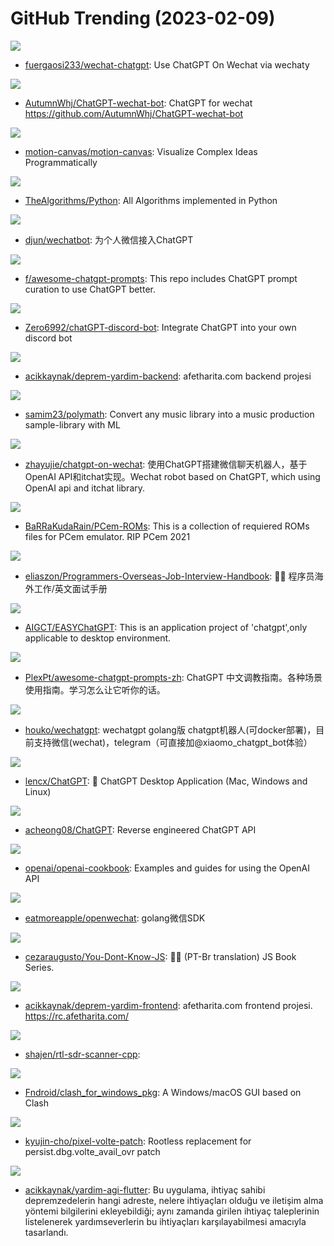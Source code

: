 # GitHub Trending (2023-02-09)

![](https://img.shields.io/badge/TypeScript-New%20330-green?style=flat-square&logo=appveyor)
- [fuergaosi233/wechat-chatgpt](https://github.com/fuergaosi233/wechat-chatgpt): Use ChatGPT On Wechat via wechaty

![](https://img.shields.io/badge/TypeScript-New%20237-green?style=flat-square&logo=appveyor)
- [AutumnWhj/ChatGPT-wechat-bot](https://github.com/AutumnWhj/ChatGPT-wechat-bot): ChatGPT for wechat https://github.com/AutumnWhj/ChatGPT-wechat-bot

![](https://img.shields.io/badge/TypeScript-New%20895-green?style=flat-square&logo=appveyor)
- [motion-canvas/motion-canvas](https://github.com/motion-canvas/motion-canvas): Visualize Complex Ideas Programmatically

![](https://img.shields.io/badge/Python-New%20209-green?style=flat-square&logo=appveyor)
- [TheAlgorithms/Python](https://github.com/TheAlgorithms/Python): All Algorithms implemented in Python

![](https://img.shields.io/badge/Go-New%2048-green?style=flat-square&logo=appveyor)
- [djun/wechatbot](https://github.com/djun/wechatbot): 为个人微信接入ChatGPT

![](https://img.shields.io/badge/HTML-New%20583-green?style=flat-square&logo=appveyor)
- [f/awesome-chatgpt-prompts](https://github.com/f/awesome-chatgpt-prompts): This repo includes ChatGPT prompt curation to use ChatGPT better.

![](https://img.shields.io/badge/Python-New%20101-green?style=flat-square&logo=appveyor)
- [Zero6992/chatGPT-discord-bot](https://github.com/Zero6992/chatGPT-discord-bot): Integrate ChatGPT into your own discord bot

![](https://img.shields.io/badge/Python-New%20107-green?style=flat-square&logo=appveyor)
- [acikkaynak/deprem-yardim-backend](https://github.com/acikkaynak/deprem-yardim-backend): afetharita.com backend projesi

![](https://img.shields.io/badge/Python-New%20154-green?style=flat-square&logo=appveyor)
- [samim23/polymath](https://github.com/samim23/polymath): Convert any music library into a music production sample-library with ML

![](https://img.shields.io/badge/Python-New%20356-green?style=flat-square&logo=appveyor)
- [zhayujie/chatgpt-on-wechat](https://github.com/zhayujie/chatgpt-on-wechat): 使用ChatGPT搭建微信聊天机器人，基于OpenAI API和itchat实现。Wechat robot based on ChatGPT, which using OpenAI api and itchat library.

![](https://img.shields.io/badge/none-New%2029-green?style=flat-square&logo=appveyor)
- [BaRRaKudaRain/PCem-ROMs](https://github.com/BaRRaKudaRain/PCem-ROMs): This is a collection of requiered ROMs files for PCem emulator. RIP PCem 2021

![](https://img.shields.io/badge/none-New%20360-green?style=flat-square&logo=appveyor)
- [eliaszon/Programmers-Overseas-Job-Interview-Handbook](https://github.com/eliaszon/Programmers-Overseas-Job-Interview-Handbook): 🏂🏻 程序员海外工作/英文面试手册

![](https://img.shields.io/badge/Python-New%2048-green?style=flat-square&logo=appveyor)
- [AIGCT/EASYChatGPT](https://github.com/AIGCT/EASYChatGPT): This is an application project of 'chatgpt',only applicable to desktop environment.

![](https://img.shields.io/badge/none-New%20529-green?style=flat-square&logo=appveyor)
- [PlexPt/awesome-chatgpt-prompts-zh](https://github.com/PlexPt/awesome-chatgpt-prompts-zh): ChatGPT 中文调教指南。各种场景使用指南。学习怎么让它听你的话。

![](https://img.shields.io/badge/Go-New%2040-green?style=flat-square&logo=appveyor)
- [houko/wechatgpt](https://github.com/houko/wechatgpt): wechatgpt golang版 chatgpt机器人(可docker部署)，目前支持微信(wechat)，telegram（可直接加@xiaomo_chatgpt_bot体验）

![](https://img.shields.io/badge/Rust-New%20810-green?style=flat-square&logo=appveyor)
- [lencx/ChatGPT](https://github.com/lencx/ChatGPT): 🔮 ChatGPT Desktop Application (Mac, Windows and Linux)

![](https://img.shields.io/badge/Python-New%20422-green?style=flat-square&logo=appveyor)
- [acheong08/ChatGPT](https://github.com/acheong08/ChatGPT): Reverse engineered ChatGPT API

![](https://img.shields.io/badge/Jupyter%20Notebook-New%20173-green?style=flat-square&logo=appveyor)
- [openai/openai-cookbook](https://github.com/openai/openai-cookbook): Examples and guides for using the OpenAI API

![](https://img.shields.io/badge/Go-New%20110-green?style=flat-square&logo=appveyor)
- [eatmoreapple/openwechat](https://github.com/eatmoreapple/openwechat): golang微信SDK

![](https://img.shields.io/badge/JavaScript-New%2074-green?style=flat-square&logo=appveyor)
- [cezaraugusto/You-Dont-Know-JS](https://github.com/cezaraugusto/You-Dont-Know-JS): 📗📒 (PT-Br translation) JS Book Series.

![](https://img.shields.io/badge/TypeScript-New%20151-green?style=flat-square&logo=appveyor)
- [acikkaynak/deprem-yardim-frontend](https://github.com/acikkaynak/deprem-yardim-frontend): afetharita.com frontend projesi. https://rc.afetharita.com/

![](https://img.shields.io/badge/C%2B%2B-New%2045-green?style=flat-square&logo=appveyor)
- [shajen/rtl-sdr-scanner-cpp](https://github.com/shajen/rtl-sdr-scanner-cpp): 

![](https://img.shields.io/badge/none-New%20111-green?style=flat-square&logo=appveyor)
- [Fndroid/clash_for_windows_pkg](https://github.com/Fndroid/clash_for_windows_pkg): A Windows/macOS GUI based on Clash

![](https://img.shields.io/badge/Kotlin-New%2044-green?style=flat-square&logo=appveyor)
- [kyujin-cho/pixel-volte-patch](https://github.com/kyujin-cho/pixel-volte-patch): Rootless replacement for persist.dbg.volte_avail_ovr patch

![](https://img.shields.io/badge/Dart-New%2036-green?style=flat-square&logo=appveyor)
- [acikkaynak/yardim-agi-flutter](https://github.com/acikkaynak/yardim-agi-flutter): Bu uygulama, ihtiyaç sahibi depremzedelerin hangi adreste, nelere ihtiyaçları olduğu ve iletişim alma yöntemi bilgilerini ekleyebildiği; aynı zamanda girilen ihtiyaç taleplerinin listelenerek yardımseverlerin bu ihtiyaçları karşılayabilmesi amacıyla tasarlandı.

